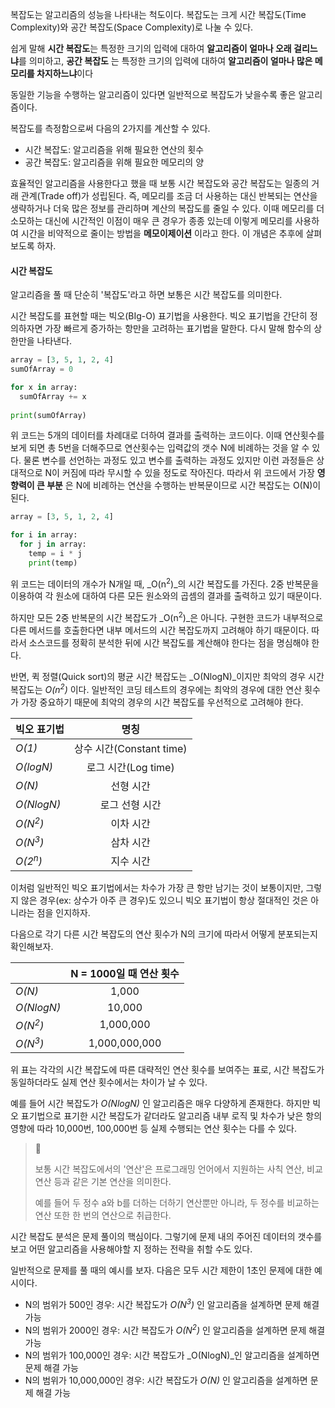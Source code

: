 복잡도는 알고리즘의 성능을 나타내는 척도이다. 복잡도는 크게 시간 복잡도(Time Complexity)와 공간 복잡도(Space Complexity)로 나눌 수 있다.

쉽게 말해 **시간 복잡도**는 특정한 크기의 입력에 대하여 **알고리즘이 얼마나 오래 걸리느냐**를 의미하고, **공간 복잡도** 는 특정한 크기의 입력에 대하여 **알고리즘이 얼마나 많은 메모리를 차지하느냐**이다

동일한 기능을 수행하는 알고리즘이 있다면 일반적으로 복잡도가 낮을수록 좋은 알고리즘이다.

복잡도를 측정함으로써 다음의 2가지를 계산할 수 있다.

- 시간 복잡도: 알고리즘을 위해 필요한 연산의 횟수
- 공간 복잡도: 알고리즘을 위해 필요한 메모리의 양

효율적인 알고리즘을 사용한다고 했을 때 보통 시간 복잡도와 공간 복잡도는 일종의 거래 관계(Trade off)가 성립된다. 즉, 메모리를 조금 더 사용하는 대신 반복되는 연산을 생략하거나 더욱 많은 정보를 관리하며 계산의 복잡도를 줄일 수 있다. 이때 메모리를 더 소모하는 대신에 시간적인 이점이 매우 큰 경우가 종종 있는데 이렇게 메모리를 사용하여 시간을 비약적으로 줄이는 방법을 **메모이제이션** 이라고 한다. 이 개념은 추후에 살펴보도록 하자.

#### 시간 복잡도

알고리즘을 풀 때 단순히 '복잡도'라고 하면 보통은 시간 복잡도를 의미한다.

시간 복잡도를 표현할 때는 빅오(BIg-O) 표기법을 사용한다. 빅오 표기법을 간단히 정의하자면 가장 빠르게 증가하는 항만을 고려하는 표기법을 말한다. 다시 말해 함수의 상한만을 나타낸다.



```python
array = [3, 5, 1, 2, 4]
sumOfArray = 0

for x in array:
  sumOfArray += x
  
print(sumOfArray)
```

위 코드는 5개의 데이터를 차례대로 더하여 결과를 출력하는 코드이다. 이때 연산횟수를 보게 되면 총 5번을 더해주므로 연산횟수는 입력값의 갯수 N에 비례하는 것을 알 수 있다. 물론 변수를 선언하는 과정도 있고 변수를 출력하는 과정도 있지만 이런 과정들은 상대적으로 N이 커짐에 따라 무시할 수 있을 정도로 작아진다. 따라서 위 코드에서 가장 **영향력이 큰 부분** 은 N에 비례하는 연산을 수행하는 반복문이므로 시간 복잡도는 O(N)이 된다.



```python
array = [3, 5, 1, 2, 4]

for i in array:
  for j in array:
    temp = i * j
    print(temp)
```

위 코드는 데이터의 개수가 N개일 때, _O(n<sup>2</sup>)_의 시간 복잡도를 가진다. 2중 반복문을 이용하여 각 원소에 대하여 다른 모든 원소와의 곱셈의 결과를 출력하고 있기 때문이다.

하지만 모든 2중 반복문의 시간 복잡도가 _O(n<sup>2</sup>)_은 아니다. 구현한 코드가 내부적으로 다른 메서드를 호출한다면 내부 메서드의 시간 복잡도까지 고려해야 하기 때문이다. 따라서 소스코드를 정확히 분석한 뒤에 시간 복잡도를 계산해야 한다는 점을 명심해야 한다.

반면, 퀵 정렬(Quick sort)의 평균 시간 복잡도는 _O(NlogN)_이지만 최악의 경우 시간 복잡도는 _O(n<sup>2</sup>)_ 이다. 일반적인 코딩 테스트의 경우에는 최악의 경우에 대한 연산 횟수가 가장 중요하기 때문에 최악의 경우의 시간 복잡도를 우선적으로 고려해야 한다.

| 빅오 표기법        |           명칭           |
| ------------------ | :----------------------: |
| _O(1)_             | 상수 시간(Constant time) |
| _O(logN)_          |   로그 시간(Log time)    |
| _O(N)_             |        선형 시간         |
| _O(NlogN)_         |      로그 선형 시간      |
| _O(N<sup>2</sup>)_ |        이차 시간         |
| _O(N<sup>3</sup>)_ |        삼차 시간         |
| _O(2<sup>n</sup>)_ |        지수 시간         |

이처럼 일반적인 빅오 표기법에서는 차수가 가장 큰 항만 남기는 것이 보통이지만, 그렇지 않은 경우(ex: 상수가 아주 큰 경우)도 있으니 빅오 표기법이 항상 절대적인 것은 아니라는 점을 인지하자.

다음으로 각기 다른 시간 복잡도의 연산 횟수가 N의 크기에 따라서 어떻게 분포되는지 확인해보자.

|                    | N = 1000일 때 연산 횟수 |
| ------------------ | :---------------------: |
| _O(N)_             |          1,000          |
| _O(NlogN)_         |         10,000          |
| _O(N<sup>2</sup>)_ |        1,000,000        |
| _O(N<sup>3</sup>)_ |      1,000,000,000      |

위 표는 각각의 시간 복잡도에 따른 대략적인 연산 횟수를 보여주는 표로, 시간 복잡도가 동일하더라도 실제 연산 횟수에서는 차이가 날 수 있다. 

예를 들어 시간 복잡도가 _O(NlogN)_ 인 알고리즘은 매우 다양하게 존재한다. 하지만 빅오 표기법으로 표기한 시간 복잡도가 같더라도 알고리즘 내부 로직 및 차수가 낮은 항의 영향에 따라 10,000번, 100,000번 등 실제 수행되는 연산 횟수는 다를 수 있다.

> 💬
>
> 보통 시간 복잡도에서의 '연산'은 프로그래밍 언어에서 지원하는 사칙 연산, 비교 연산 등과 같은 기본 연산을 의미한다.
>
> 예를 들어 두 정수 a와 b를 더하는 더하기 연산뿐만 아니라, 두 정수를 비교하는 연산 또한 한 번의 연산으로 취급한다.

시간 복잡도 분석은 문제 풀이의 핵심이다. 그렇기에 문제 내의 주어진 데이터의 갯수를 보고 어떤 알고리즘을 사용해야할 지 정하는 전략을 취할 수도 있다.

일반적으로 문제를 풀 때의 예시를 보자. 다음은 모두 시간 제한이 1초인 문제에 대한 예시이다. 

- N의 범위가 500인 경우: 시간 복잡도가 _O(N<sup>3</sup>)_ 인 알고리즘을 설계하면 문제 해결 가능
- N의 범위가 2000인 경우: 시간 복잡도가 _O(N<sup>2</sup>)_ 인 알고리즘을 설계하면 문제 해결 가능
- N의 범위가 100,000인 경우: 시간 복잡도가 _O(NlogN)_인 알고리즘을 설계하면 문제 해결 가능
- N의 범위가 10,000,000인 경우: 시간 복잡도가 _O(N)_ 인 알고리즘을 설계하면 문제 해결 가능





